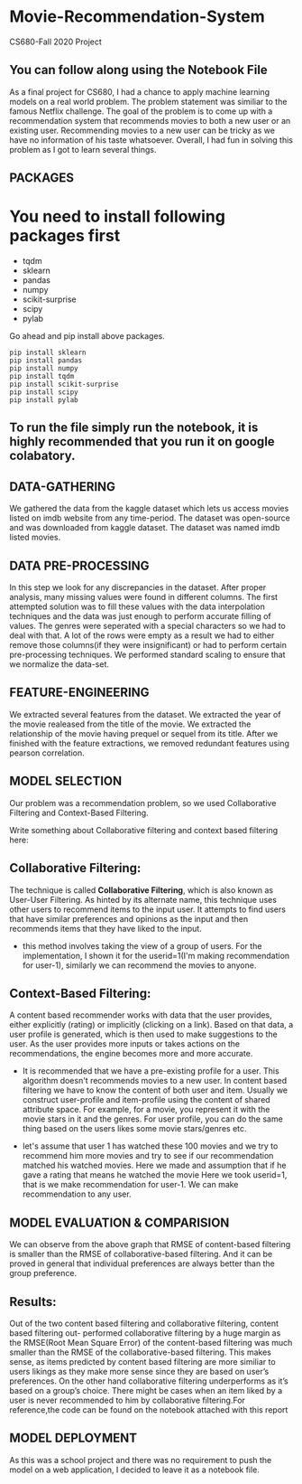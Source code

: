 # Movie-Recommendation-System
CS680-Fall 2020 Project


## You can follow along using the Notebook File


As a final project for CS680, I had a chance to apply machine learning models on a real world problem. The problem statement was similiar to the famous Netflix challenge. The goal of the problem is to come up with a recommendation system that recommends movies to both a new user or an existing user. Recommending movies to a new user can be tricky as we have no information of his taste whatsoever. Overall, I had fun in solving this problem as I got to learn several things.


## PACKAGES
<h1>You need to install following packages first</h1>
<ul><li> tqdm</li>
<li>sklearn </li>
<li>pandas </li>
<li> numpy </li>
<li> scikit-surprise </li>
<li> scipy </li>
<li> pylab </li>
</ul>
<p>Go ahead and pip install above packages.</p>

```
pip install sklearn
pip install pandas
pip install numpy
pip install tqdm
pip install scikit-surprise 
pip install scipy 
pip install pylab 
```


<h2>To run the file simply run the notebook, it is highly recommended that you run it on google colabatory. </h2>





## DATA-GATHERING

We gathered the data from the kaggle dataset which lets us access movies listed on imdb website from any time-period.
The dataset was open-source and was downloaded from kaggle dataset. The dataset was named imdb listed movies.




## DATA PRE-PROCESSING

In this step we look for any discrepancies in the dataset. After proper analysis, many missing values were found in different columns. The
first attempted solution was to fill these values with the data interpolation techniques and the data was just enough to perform accurate filling of
values. The genres were seperated with a special characters so we had to deal with that. A lot of the rows were empty as a result we had to either remove those columns(if they were insignificant) or had to perform certain pre-processing techniques.
We performed standard scaling to ensure that we normalize the data-set.



## FEATURE-ENGINEERING

We extracted several features from the dataset. We extracted the year of the movie realeased from the title of the movie. We extracted the relationship of the movie having prequel or sequel from its title. After we finished with the feature extractions, we removed redundant features using pearson correlation.


## MODEL SELECTION


Our problem was a recommendation problem, so we used Collaborative Filtering and Context-Based Filtering. 


Write something about Collaborative filtering and context based filtering here:

## Collaborative Filtering:

The technique is called **Collaborative Filtering**, which is also known as User-User Filtering.
As hinted by its alternate name, this technique uses other users to recommend items to the
input user. It attempts to find users that have similar preferences and opinions as the input
and then recommends items that they have liked to the input.

- this method involves taking the view of a group of users.
  For the implementation, I shown it for the userid=1(I'm making recommendation for user-1), similarly we can recommend the movies to anyone.

## Context-Based Filtering:

A content based recommender works with data that the user provides, either explicitly
(rating) or implicitly (clicking on a link). Based on that data, a user profile is generated,
which is then used to make suggestions to the user. As the user provides more inputs or
takes actions on the recommendations, the engine becomes more and more accurate.

- It is recommended that we have a pre-existing profile for a user. This algorithm doesn't recommends movies to a new user. In content based filtering we have to know the content of both user and item. Usually we construct user-profile and item-profile using the content of shared attribute space. For example, for a movie, you represent it with the movie stars in it and the genres. For user profile, you can do the same thing based on the users likes some movie stars/genres etc.



- let's assume that user 1 has watched these 100 movies and we try to recommend him more movies and try to see if our recommendation matched his watched movies.
Here we made and assumption that if he gave a rating that means he watched the movie
Here we took userid=1, that is we make recommendation for user-1. We can make recommendation to any user.


## MODEL EVALUATION & COMPARISION

We can observe from the above graph that RMSE of content-based filtering is smaller than the RMSE of collaborative-based filtering.
And it can be proved in general that individual preferences are always better than the group preference.

 

## Results:

Out of the two content based filtering and collaborative filtering, content based filtering out-
performed collaborative filtering by a huge margin as the RMSE(Root Mean Square Error)
of the content-based filtering was much smaller than the RMSE of the collaborative-based
filtering. This makes sense, as items predicted by content based filtering are more similiar
to users likings as they make more sense since they are based on user’s preferences. On the
other hand collaborative filtering underperforms as it’s based on a group’s choice. There
might be cases when an item liked by a user is never recommended to him by collaborative
filtering.For reference,the code can be found on the notebook attached with this report


## MODEL DEPLOYMENT

As this was a school project and there was no requirement to push the model on a web application, I decided to leave it as a notebook file.

<!--
## This below block is for school's requirememt.

In getdata file we are creating a table data and storing the values from the dataset
also we are creating a dataset table to store 3 fields that we are using for prediction 
along with profit/loss. 
Then in prediction file we use bernoulie naive bayes algorithm to perform a binary 
classification, load the data from the data set that we created(dynamically) and 
based on the details of user input match for the similiar data point in dataset
give result.-->
